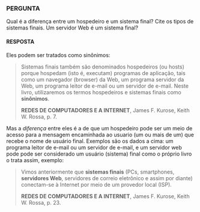 ### PERGUNTA

Qual é a diferença entre um hospedeiro e um sistema final? Cite os tipos de sistemas finais. Um servidor Web é um sistema final?

#### RESPOSTA

Eles podem ser tratados como sinônimos:

> Sistemas finais também são denominados hospedeiros (ou hosts) porque hospedam (isto é, executam) programas de aplicação, tais como um navegador (browser) da Web, um programa servidor da Web, um programa leitor de e-mail ou um servidor de e-mail. Neste livro, utilizaremos os termos hospedeiros e sistemas finais como **sinônimos**.
>
> **REDES DE COMPUTADORES E A INTERNET**, James F. Kurose, Keith W. Rossa, p. 7.

Mas a *diferença* entre eles é a de que um hospedeiro pode ser um meio de acesso para a mensagem encaminhada ao usuario (um ou mais de um) que recebe o nome de usuário final. Exemplos são os dados a cima: um programa leitor de e-mail ou um servidor de e-mail, e um servidor web pode pode ser considerado um usuário (sistema) final como o próprio livro o trata assim, exemplo:

> Vimos anteriormente que **sistemas finais** (PCs, smartphones, **servidores Web**, servidores de correio eletrônico e assim por diante) conectam-se à Internet por meio de um provedor local (ISP).
>
> **REDES DE COMPUTADORES E A INTERNET**, James F. Kurose, Keith W. Rossa, p. 23.
